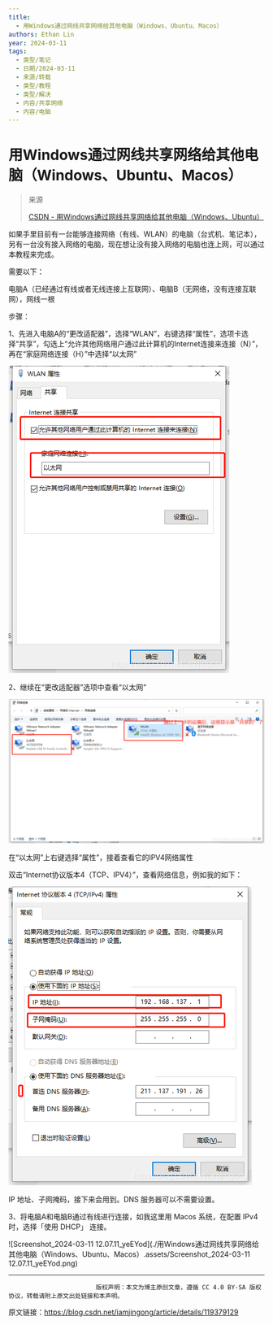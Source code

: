 ```yaml
---
title:
  - 用Windows通过网线共享网络给其他电脑（Windows、Ubuntu、Macos）
authors: Ethan Lin
year: 2024-03-11
tags:
  - 类型/笔记
  - 日期/2024-03-11
  - 来源/转载
  - 类型/教程
  - 类型/解决
  - 内容/共享网络
  - 内容/电脑
---
```

# 用Windows通过网线共享网络给其他电脑（Windows、Ubuntu、Macos）

>  来源
>
> [CSDN - 用Windows通过网线共享网络给其他电脑（Windows、Ubuntu）](https://blog.csdn.net/iamjingong/article/details/119379129)





如果手里目前有一台能够连接网络（有线、WLAN）的电脑（台式机、笔记本），另有一台没有接入网络的电脑，现在想让没有接入网络的电脑也连上网，可以通过本教程来完成。

需要以下：

电脑A（已经通过有线或者无线连接上互联网）、电脑B（无网络，没有连接互联网），网线一根

步骤：

1、先进入电脑A的“更改适配器”，选择“WLAN”，右键选择“属性”，选项卡选择“共享”，勾选上“允许其他网络用户通过此计算机的Internet连接来连接（N）”，再在“家庭网络连接（H）”中选择“以太网”

![img](./用Windows通过网线共享网络给其他电脑（Windows、Ubuntu、Macos）.assets/watermark,type_ZmFuZ3poZW5naGVpdGk,shadow_10,text_aHR0cHM6Ly9ibG9nLmNzZG4ubmV0L2lhbWppbmdvbmc=,size_16,color_FFFFFF,t_70.png)

2、继续在“更改适配器”选项中查看“以太网”

![img](./用Windows通过网线共享网络给其他电脑（Windows、Ubuntu、Macos）.assets/watermark,type_ZmFuZ3poZW5naGVpdGk,shadow_10,text_aHR0cHM6Ly9ibG9nLmNzZG4ubmV0L2lhbWppbmdvbmc=,size_16,color_FFFFFF,t_70-20240311120152209.png)

 在“以太网”上右键选择“属性”，接着查看它的IPV4网络属性



双击“Internet协议版本4（TCP、IPV4）”，查看网络信息，例如我的如下：

![img](./用Windows通过网线共享网络给其他电脑（Windows、Ubuntu、Macos）.assets/watermark,type_ZmFuZ3poZW5naGVpdGk,shadow_10,text_aHR0cHM6Ly9ibG9nLmNzZG4ubmV0L2lhbWppbmdvbmc=,size_16,color_FFFFFF,t_70-20240311120215273.png)

IP 地址、子网掩码，接下来会用到。DNS 服务器可以不需要设置。

3、将电脑A和电脑B通过有线进行连接，如我这里用 Macos 系统，在配置 IPv4 时，选择「使用 DHCP」 连接。



![Screenshot_2024-03-11 12.07.11_yeEYod](./用Windows通过网线共享网络给其他电脑（Windows、Ubuntu、Macos）.assets/Screenshot_2024-03-11 12.07.11_yeEYod.png)

------------------------------------------------

                            版权声明：本文为博主原创文章，遵循 CC 4.0 BY-SA 版权协议，转载请附上原文出处链接和本声明。

原文链接：https://blog.csdn.net/iamjingong/article/details/119379129






